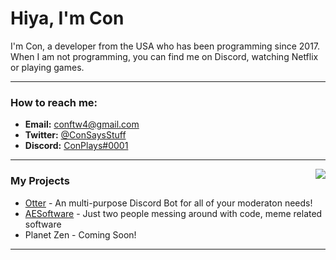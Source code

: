 # Hiya, I'm Con

I'm Con, a developer from the USA who has been programming since 2017. When I am not programming, you can find me on Discord, watching Netflix or playing games.



---

### How to reach me:
- **Email:** conftw4@gmail.com
- **Twitter:** [@ConSaysStuff](https://twitter.com/ConSaysStuff)
- **Discord:** [ConPlays#0001](https://discord.com/users/576665068763086848)

---

<a href="https://discord.com/users/576665068763086848">
  <img src="https://lanyard-profile-readme.vercel.app/api/576665068763086848?hideTimestamp=true&idleMessage=Just%20chillin%27%20at%20the%20moment..." align="right" />
</a>

### My Projects 
- [Otter](https://bit.ly/otterbot) - An multi-purpose Discord Bot for all of your moderaton needs!
- [AESoftware](https://github.com/AESoftwareIcous/AESoftwareIcous) - Just two people messing around with code, meme related software
- Planet Zen - Coming Soon!
---
